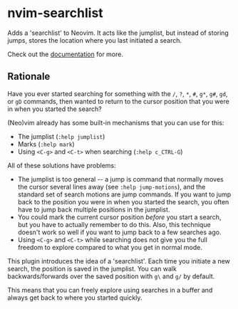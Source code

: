 # nvim-searchlist

Adds a 'searchlist' to Neovim. It acts like the jumplist, but instead of
storing jumps, stores the location where you last initiated a search.

Check out the [documentation](doc/searchlist.txt) for more.

## Rationale

Have you ever started searching for something with the `/`, `?`, `*`, `#`,
`g*`, `g#`, `gd`, or `gD` commands, then wanted to return to the cursor
position that you were in when you started the search?

(Neo)vim already has some built-in mechanisms that you can use for this:

- The jumplist (`:help jumplist`)
- Marks (`:help mark`)
- Using `<C-g>` and `<C-t>` when searching (`:help c_CTRL-G`)

All of these solutions have problems:

- The jumplist is too general -- a jump is command that normally moves the
  cursor several lines away (see `:help jump-motions`), and the standard set of
  search motions are jump commands. If you want to jump back to the position
  you were in when you started the search, you often have to jump back multiple
  positions in the jumplist.
- You could mark the current cursor position _before_ you start a search, but
  you have to actually remember to do this. Also, this technique doesn't work
  so well if you want to jump back to a few searches ago.
- Using `<C-g>` and  `<C-t>` while searching does not give you the full freedom
  to explore compared to what you get in normal mode.

This plugin introduces the idea of a 'searchlist'. Each time you initiate a new
search, the position is saved in the jumplist. You can walk backwards/forwards
over the saved position with `g\` and `g/` by default.

This means that you can freely explore using searches in a buffer and always
get back to where you started quickly.
